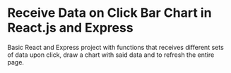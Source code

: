 # Receive Data on Click Bar Chart in React.js and Express 

Basic React and Express project with functions that receives different sets of data upon click, draw a chart with said data and to refresh the entire page. 

